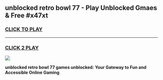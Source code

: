 
## unblocked retro bowl 77 - Play Unblocked Gmaes & Free #x47xt
<h3>
<a href="https://news.freeplayer.one?title=unblocked_retro_bowl_77&ref=03M">CLICK TO PLAY</a></h3>
<hr>

<h3>
<a href="https://news.freeplayer.one?title=unblocked_retro_bowl_77&ref=03M">CLICK 2 PLAY</a>
  
</h3>

<a href="https://news.freeplayer.one?title=unblocked_retro_bowl_77&ref=03M"><img src="https://clearcache.store/games.png"></a>


**unblocked retro bowl 77 games unblocked: Your Gateway to Fun and Accessible Online Gaming**
